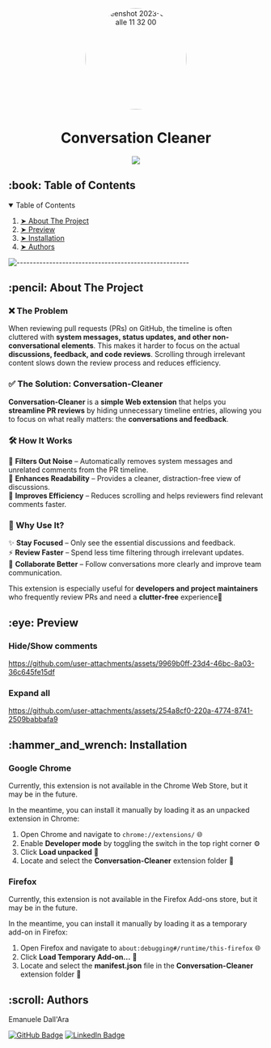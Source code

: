 <p align="center"> 
  <img alt="Screenshot 2023-03-06 alle 11 32 00" src="https://github.com/user-attachments/assets/5a5eca6a-8afb-441d-91fb-ec3697b97467" height="200" width="200" style="border-radius:100%" >
</p>


<h1 align="center"> Conversation Cleaner</h1>

<p align="center">
    <a href="https://go-skill-icons.vercel.app/">
             <img src="https://go-skill-icons.vercel.app/api/icons?i=chrome,firefox,js,html,css" />
    </a>
</p>


<!-- TABLE OF CONTENTS -->
<h2 id="table-of-contents"> :book: Table of Contents</h2>

<details open="open">
    <summary>Table of Contents</summary>
    <ol>
        <li><a href="#about-the-project"> ➤ About The Project</a></li>
        <li><a href="#preview"> ➤ Preview</a></li>
        <li><a href="#install"> ➤ Installation</a></li>
        <li><a href="#authors"> ➤ Authors</a></li>
    </ol>
</details>

![-----------------------------------------------------](https://raw.githubusercontent.com/andreasbm/readme/master/assets/lines/rainbow.png)

<!-- ABOUT THE PROJECT -->
<h2 id="about-the-project"> :pencil: About The Project</h2>

### ❌ The Problem  
When reviewing pull requests (PRs) on GitHub, the timeline is often cluttered with **system messages, status updates, and other non-conversational elements**. This makes it harder to focus on the actual **discussions, feedback, and code reviews**. Scrolling through irrelevant content slows down the review process and reduces efficiency.  

### ✅ The Solution: Conversation-Cleaner  
**Conversation-Cleaner** is a **simple Web extension** that helps you **streamline PR reviews** by hiding unnecessary timeline entries, allowing you to focus on what really matters: the **conversations and feedback**.  

### 🛠️ How It Works  
🔹 **Filters Out Noise** – Automatically removes system messages and unrelated comments from the PR timeline.  
🔹 **Enhances Readability** – Provides a cleaner, distraction-free view of discussions.  
🔹 **Improves Efficiency** – Reduces scrolling and helps reviewers find relevant comments faster.  

### 🎯 Why Use It?  
✨ **Stay Focused** – Only see the essential discussions and feedback.  
⚡ **Review Faster** – Spend less time filtering through irrelevant updates.  
🤝 **Collaborate Better** – Follow conversations more clearly and improve team communication.  

This extension is especially useful for **developers and project maintainers** who frequently review PRs and need a **clutter-free** experience🚀  


<!-- Preview -->
<h2 id="preview"> :eye: Preview</h2>

### Hide/Show comments
https://github.com/user-attachments/assets/9969b0ff-23d4-46bc-8a03-36c645fe15df

### Expand all
https://github.com/user-attachments/assets/254a8cf0-220a-4774-8741-2509babbafa9


<!-- Preview -->
<h2 id="install"> :hammer_and_wrench: Installation</h2>

### Google Chrome

Currently, this extension is not available in the Chrome Web Store, but it may be in the future. 

In the meantime, you can install it manually by loading it as an unpacked extension in Chrome:

1. Open Chrome and navigate to `chrome://extensions/` 🌐
2. Enable **Developer mode** by toggling the switch in the top right corner ⚙️
3. Click **Load unpacked** 📂
4. Locate and select the **Conversation-Cleaner** extension folder 📁

### Firefox

Currently, this extension is not available in the Firefox Add-ons store, but it may be in the future.

In the meantime, you can install it manually by loading it as a temporary add-on in Firefox:

1. Open Firefox and navigate to `about:debugging#/runtime/this-firefox` 🌐
2. Click **Load Temporary Add-on...** 📂
3. Locate and select the **manifest.json** file in the **Conversation-Cleaner** extension folder 📄



<!-- Authors -->
<h2 id="authors"> :scroll: Authors</h2>

Emanuele Dall'Ara

[![GitHub Badge](https://img.shields.io/badge/GitHub-100000?style=for-the-badge&logo=github&logoColor=white)](https://github.com/LeleDallas)
[![LinkedIn Badge](https://img.shields.io/badge/LinkedIn-0077B5?style=for-the-badge&logo=linkedin&logoColor=white)](https://www.linkedin.com/in/emanuele-dall-ara-40b3311a7/)
